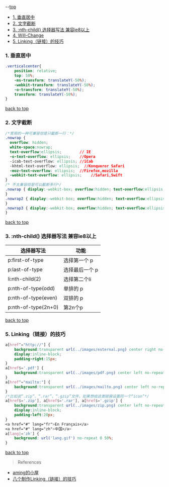 --[top](top)

- [1. 垂直居中](#垂直居中)
- [2. 文字截断](#文字截断)
- [3. :nth-child() 选择器写法  兼容ie8以上](#选择器写法)
- [4. Will-Change](#Will-Change)
- [5. Linking（链接）的技巧](#Linking链接的技巧)

<h3 id="垂直居中">1. 垂直居中</h3>

```css
.verticalcenter{
    position: relative;
    top: 50%;
    -ms-transform: translateY(-50%);
    -webkit-transform: translateY(-50%);
    -o-transform: translateY(-50%);
    transform: translateY(-50%);
}
```

[back to top](#top)

<h3 id="文字截断">2. 文字截断</h3>

```css
/*常用的一种可兼容但是只截断一行：*/
.nowrap {
  overflow: hidden;
  white-space:nowrap;
  text-overflow:ellipsis;        // IE
  -o-text-overflow: ellipsis;    //Opera
  -icab-text-overflow: ellipsis; //iCab
  -khtml-text-overflow: ellipsis;  //Konqueror Safari
  -moz-text-overflow: ellipsis;  //Firefox,mozilla
  -webkit-text-overflow: ellipsis;    //Safari,Swift 
}
/* 不太兼容但是可以截断多行*/
.nowrap { display:-webkit-box; overflow:hidden; text-overflow:ellipsis; -webkit-box-orient:vertical; -webkit-line-clamp:1; 
}
.nowrap2 { display:-webkit-box; overflow:hidden; text-overflow:ellipsis; -webkit-box-orient:vertical; -webkit-line-clamp:2; 
}
.nowrap3 { display:-webkit-box; overflow:hidden; text-overflow:ellipsis; -webkit-box-orient:vertical; -webkit-line-clamp:3; 
}
```

[back to top](#top)

<h3 id="选择器写法">3. :nth-child() 选择器写法  兼容ie8以上</h3>

选择器写法|功能
---|---
p:first-of-type |选择第一个 p 
p:last-of-type|选择最后一个 p
li:nth-child(2)|选择第二个li 
p:nth-of-type(odd)|单排的 p
p:nth-of-type(even) |双排的 p
p:nth-of-type(2n+0)| 第2n个p

[back to top](#top)

<h3 id="Linking链接的技巧">5. Linking（链接）的技巧</h3>

```css
a[href^="http://"] {
    background:transparent url(../images/external.png) center right no-repeat;
    display:inline-block;
    padding-right:15px;
}
a[href$='.pdf'] {
    background:transparent url(../images/pdf.png) center left no-repeat;
}
a[href^="mailto:"] {
    background:transparent url(../images/mailto.png) center left no-repeat;
}
/*比如说“.zip”、“.rar”、“.gzip”文件，如果想给这类链接设置同一个“icon”*/
a[href$='.zip'], a[href$='.rar'], a[href$='.gzip'] {
    background:transparent url(../images/zip.png) center left no-repeat;
    display:inline-block;
    padding-left:20px;
}
<a href="#" lang="fr">En Français</a>
<a href="#" lang="zh">中国</a>
a[lang|='zh'] {
    background: url('lang.gif') no-repeat 0 50%;
}
```

[back to top](#top)
> References

- [aming的小屋](http://www.qdfuns.com/house/26716/note)
- [八个制作Linking（链接）的技巧](#http://www.w3cplus.com/blog/180.html)




